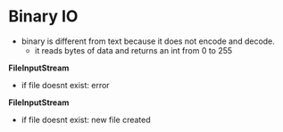 # Binary IO
- binary is different from text because it does not encode and decode.
  - it reads bytes of data and returns an int from 0 to 255

**FileInputStream**
- if file doesnt exist: error


**FileInputStream**
- if file doesnt exist: new file created
